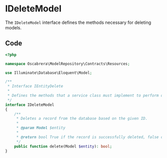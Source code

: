 # IDeleteModel

The `IDeleteModel` interface defines the methods necessary for deleting models.

## Code
```php
<?php

namespace Oscabrera\ModelRepository\Contracts\Resources;

use Illuminate\Database\Eloquent\Model;

/**
 * Interface IEntityDelete
 *
 * Defines the methods that a service class must implement to perform delete operations on entities.
 */
interface IDeleteModel
{
    /**
     * Deletes a record from the database based on the given ID.
     *
     * @param Model $entity
     *
     * @return bool True if the record is successfully deleted, false otherwise.
     */
    public function delete(Model $entity): bool;
}
```